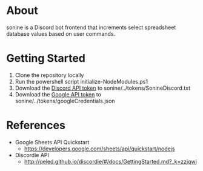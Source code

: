 # About
sonine is a Discord bot frontend that increments select spreadsheet database values based on user commands.



# Getting Started
1. Clone the repository locally
2. Run the powershell script initialize-NodeModules.ps1
3. Download the [Discord API token](https://discord.com/developers/applications) to sonine/../tokens/SonineDiscord.txt
4. Download the [Google API token](https://developers.google.com/workspace/guides/create-credentials) to sonine/../tokens/googleCredentials.json




# References
- Google Sheets API Quickstart
  - https://developers.google.com/sheets/api/quickstart/nodejs
- Discordie API
  - http://qeled.github.io/discordie/#/docs/GettingStarted.md?_k=zzjqwj
